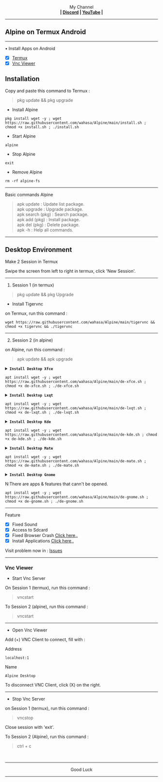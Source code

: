 
<p align="center">My Channel</br><b>
| <a href="https://discord.gg/GCehyym">Discord</a> | <a href="https://youtube.com/channel/UC3sLb7eZCu72iv3G1yUhUHQ">YouTube</a> |</b></p>

---
## Alpine on Termux Android

---
• Install Apps on Android
- [x] [Termux](https://apkcombo.com/termux/com.termux/)
- [x] [Vnc Viewer](https://play.google.com/store/apps/details?id=com.realvnc.viewer.android)

## Installation

Copy and paste this command to Termux :
> pkg update && pkg upgrade

* Install Alpine

```
pkg install wget -y ; wget https://raw.githubusercontent.com/wahasa/Alpine/main/install.sh ; chmod +x install.sh ; ./install.sh
```

* Start Alpine
```
alpine
```

* Stop Alpine
```
exit
```

* Remove Alpine
```
rm -rf alpine-fs
```

---
Basic commands Alpine
> apk update : Update list package.</br>
> apk upgrade : Upgrade package.</br>
> apk search (pkg) : Search package.</br>
> apk add (pkg) : Install package.</br>
> apk del (pkg) : Delete package.</br>
> apk -h : Help all commands.

---
## Desktop Environment

Make 2 Session in Termux

Swipe the screen from left to right in termux, click 'New Session'.

---
1. Session 1 (in termux)
> pkg update && pkg Upgrade

* Install Tigervnc

on Termux, run this command :
```
wget https://raw.githubusercontent.com/wahasa/Alpine/main/tigervnc && chmod +x tigervnc && ./tigervnc
```

---
2. Session 2 (in alpine)

on Alpine, run this command :
> apk update && apk upgrade

<details></br>
<summary><b><code>Install Desktop Xfce</code></b></summary>
<p align="center"><img src="https://github.com/wahasa/Alpine/raw/main/Image/xfce.jpg"</p>
</details>

```
apt install wget -y ; wget https://raw.githubusercontent.com/wahasa/Alpine/main/de-xfce.sh ; chmod +x de-xfce.sh ; ./de-xfce.sh
```

<details></br>
<summary><b><code>Install Desktop Lxqt</code></b></summary>
<p align="center"><img src="https://github.com/wahasa/Alpine/raw/main/Image/lxqt.jpg"</p>
</details>

```
apt install wget -y ; wget https://raw.githubusercontent.com/wahasa/Alpine/main/de-lxqt.sh ; chmod +x de-lxqt.sh ; ./de-lxqt.sh
```

<details></br>
<summary><b><code>Install Desktop Kde</code></b></summary>
<p align="center"><img src="https://github.com/wahasa/Alpine/raw/main/Image/kde.jpg"</p>
</details>

```
apt install wget -y ; wget https://raw.githubusercontent.com/wahasa/Alpine/main/de-kde.sh ; chmod +x de-kde.sh ; ./de-kde.sh
```

<details></br>
<summary><b><code>Install Desktop Mate</code></b></summary>
<p align="center"><img src="https://github.com/wahasa/Alpine/raw/main/Image/mate.jpg"</p>
</details>

```
apt install wget -y ; wget https://raw.githubusercontent.com/wahasa/Alpine/main/de-mate.sh ; chmod +x de-mate.sh ; ./de-mate.sh
```

<details></br>
<summary><b><code>Install Desktop Gnome</code></b></summary>
<p align="center"><img src="https://github.com/wahasa/Alpine/raw/main/Image/gnome.jpg"</p>
</details>

N:There are apps & features that cann't be opened.

```
apt install wget -y ; wget https://raw.githubusercontent.com/wahasa/Alpine/main/de-gnome.sh ; chmod +x de-gnome.sh ; ./de-gnome.sh
```

---
Feature
- [x] Fixed Sound
- [x] Access to Sdcard
- [x] Fixed Browser Crash [Click here,.](https://github.com/wahasa/Alpine/issues/1#issuecomment-1283386128)
- [x] Install Applications [Click here,.](https://github.com/wahasa/Alpine/tree/main/Apps)

Visit problem now in : [Issues](https://github.com/wahasa/Alpine/issues)

---
### Vnc Viewer 
* Start Vnc Server

On Session 1 (termux), run this command :

> vncstart

To Session 2 (alpine), run this command :

> vncstart

---
* Open Vnc Viewer

Add (+) VNC Client to connect, fill with :

Address
```
localhost:1
```

Name
```
Alpine Desktop
```

To disconnect VNC Client, click (X) on the right.

---
* Stop Vnc Server

on Session 1 (termux), run this command :

> vncstop

Close session with 'exit'.

To Session 2 (Alpine), run this command :

> ctrl + c

</br>

---
<p align="center">Good Luck</p>

---
